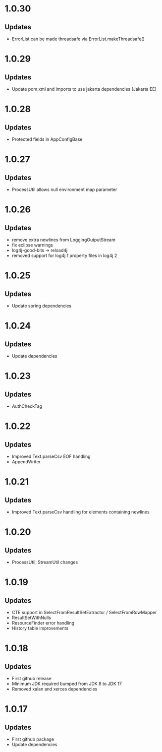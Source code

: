 # 1.0.30

## Updates

* ErrorList can be made threadsafe via ErrorList.makeThreadsafe()

# 1.0.29

## Updates

* Update pom.xml and imports to use jakarta dependencies (Jakarta EE)

# 1.0.28

## Updates

* Protected fields in AppConfigBase

# 1.0.27

## Updates

* ProcessUtil allows null environment map parameter

# 1.0.26

## Updates

* remove extra newlines from LoggingOutputStream
* fix eclipse warnings
* log4j-good-bits -> reload4j
* removed support for log4j 1 property files in log4j 2

# 1.0.25

## Updates

* Update spring dependencies

# 1.0.24

## Updates

* Update dependencies

# 1.0.23

## Updates

* AuthCheckTag

# 1.0.22

## Updates
 
* Improved Text.parseCsv EOF handling
* AppendWriter

# 1.0.21

## Updates
 
* Improved Text.parseCsv handling for elements containing newlines

# 1.0.20

## Updates
 
* ProcessUtil, StreamUtil changes

# 1.0.19

## Updates
 
* CTE support in SelectFromResultSetExtractor / SelectFromRowMapper
* ResultSetWithNulls
* ResourceFinder error handling
* History table improvements

# 1.0.18

## Updates
 
* First github release
* Minimum JDK required bumped from JDK 8 to JDK 17
* Removed xalan and xerces dependencies

# 1.0.17

## Updates

* First github package
* Update dependencies

